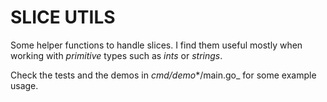 # SLICE UTILS

Some helper functions to handle slices. I find them useful mostly when working with _primitive_ types such as _ints_ or _strings_.

Check the tests and the demos in _cmd/demo_*/main.go_ for some example usage.
